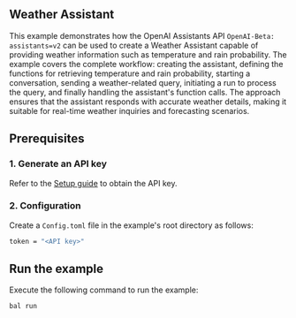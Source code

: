 ## Weather Assistant

This example demonstrates how the OpenAI Assistants API `OpenAI-Beta: assistants=v2` can be used to create a Weather Assistant capable of providing weather information such as temperature and rain probability. The example covers the complete workflow: creating the assistant, defining the functions for retrieving temperature and rain probability, starting a conversation, sending a weather-related query, initiating a run to process the query, and finally handling the assistant's function calls. The approach ensures that the assistant responds with accurate weather details, making it suitable for real-time weather inquiries and forecasting scenarios.

## Prerequisites

### 1. Generate an API key

Refer to the [Setup guide](https://central.ballerina.io/ballerinax/openai.assistants/latest#setup-guide) to obtain the API key.

### 2. Configuration

Create a `Config.toml` file in the example's root directory as follows:

```bash
token = "<API key>"
```

## Run the example

Execute the following command to run the example:

```bash
bal run
```